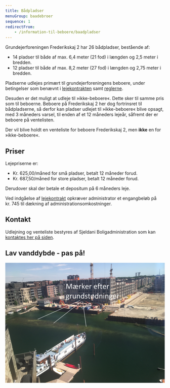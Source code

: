 ```yaml
---
title: Bådpladser
menuGroup: baadebroer
sequence: 1
redirectFrom:
    - /information-til-beboere/baadpladser
---
```

Grundejerforeningen Frederikskaj&nbsp;2 har 26 bådpladser, bestående af:

- 14 pladser til både af max. 6,4 meter (21 fod) i længden og 2,5 meter i bredden.
- 12 pladser til både af max. 8,2 meter (27 fod) i længden og 2,75 meter i bredden.

Pladserne udlejes primært til grundejerforeningens beboere, under betingelser som benævnt i [lejekontrakten](lejekontrakt/) samt [reglerne](regler/).

Desuden er det muligt at udleje til »ikke-beboere«. Dette sker til samme pris som til beboerne. Beboere på Frederikskaj&nbsp;2 her dog fortrinsret til bådpladserne, så derfor kan pladser udlejet til »ikke-beboere« blive opsagt, med 3&nbsp;måneders varsel, til enden af et 12&nbsp;måneders lejeår, såfremt der er beboere på ventelisten.

Der vil blive holdt en venteliste for beboere Frederikskaj&nbsp;2, men **ikke** en for »ikke-beboere«.

## Priser

Lejepriserne er:

- Kr.&nbsp;625,00/måned for små pladser, betalt 12&nbsp;måneder forud.
- Kr.&nbsp;687,50/måned for store pladser, betalt 12&nbsp;måneder forud.

Derudover skal der betale et depositum på 6&nbsp;måneders leje.

Ved indgåelse af [lejekontrakt](lejekontrakt/) opkræver administrator et engangbeløb på kr.&nbsp;745 til dækning af administrationsomkostninger.

## Kontakt

Udlejning og venteliste bestyres af Sjeldani Boligadministration som kan [kontaktes her på siden](/kontakt/baadpladser).

## Lav vanddybde - pas på!

![Foto hvor man ser hvor vanddybden er lav](lav-vanddybde.jpg)
